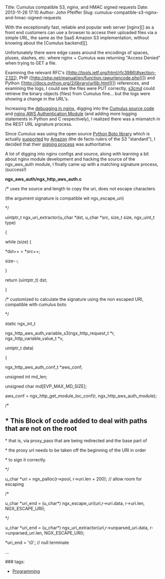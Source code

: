 Title: Cumulus compatible S3, nginx, and HMAC signed requests
Date: 2013-11-26 17:10
Author: John Pfeiffer
Slug: cumulus-compatible-s3-nginx-and-hmac-signed-requests

<div class="field field-name-body field-type-text-with-summary field-label-hidden">
<div class="field-items">
<div class="field-item even">
With the exceptionally fast, reliable and popular web server [nginx﻿][]
as a front end customers can use a browser to access their uploaded
files via a simple URL, the same as the SaaS Amazon S3 implementation,
without knowing about the [Cumulus backend][].

</p>

Unfortunately there were edge cases around the encodings of spaces,
pluses, slashes, etc. where nginx + Cumulus was returning "Access
Denied" when trying to GET a file.

</p>

Examining the relevant RFC's
([http://tools.ietf.org/html/rfc3986\#section-2.1][])﻿, PHP﻿
([http://php.net/manual/en/function.rawurlencode.php][]) and Python﻿
([http://docs.python.org/2/library/urllib.html][]) references, and
examining the ﻿Iogs, I could see the files were PUT correctly,
[s3cmd﻿][] could retrieve the binary objects (files) from Cumulus
fine... but the logs were showing a change in the URL's.

</p>

Increasing the [debugging in nginx﻿][], digging into the [Cumulus source
code﻿][] and [nginx AWS Authentication Module﻿﻿][] (and adding more
logging statements in Python and C respectively), I realized there was a
mismatch in the REST URL signature process.

</p>

Since Cumulus was using the open source [Python Boto library﻿][] which
is actually [supported﻿][] by [Amazon﻿﻿][] (the de facto rulers of the
S3 "standard"), I decided that their [signing process﻿][] was
authoritative.

</p>

A lot of digging into nginx configs and source, along with learning a
bit about nginx module development and hacking the source of the
ngx\_aws\_auth module, I finally came up with a matching signature
process, (success!)

</p>

**ngx\_aws\_auth/ngx\_http\_aws\_auth.c**  

/\* uses the source and length to copy the uri, does not escape
characters  

(the argument signature is compatible wit ngx\_escape\_uri)  

\*/  

uintptr\_t ngx\_uri\_extractor(u\_char \*dst, u\_char \*src, size\_t
size, ngx\_uint\_t type)  

{  

while (size) {  

\*dst++ = \*src++;  

size--;  

}  

return (uintptr\_t) dst;  

}  

/\* customized to calculate the signature using the non escaped URI,
compatible with cumulus boto  

\*/  

static ngx\_int\_t  

ngx\_http\_aws\_auth\_variable\_s3(ngx\_http\_request\_t \*r,
ngx\_http\_variable\_value\_t \*v,  

uintptr\_t data)  

{  

ngx\_http\_aws\_auth\_conf\_t \*aws\_conf;  

unsigned int md\_len;  

unsigned char md[EVP\_MAX\_MD\_SIZE];  

aws\_conf = ngx\_http\_get\_module\_loc\_conf(r,
ngx\_http\_aws\_auth\_module);</code>

</p>

/\*  

\* This Block of code added to deal with paths that are not on the root
-  

\* that is, via proxy\_pass that are being redirected and the base part
of  

\* the proxy url needs to be taken off the beginning of the URI in
order  

\* to sign it correctly.  

\*/  

u\_char \*uri = ngx\_palloc(r-\>pool, r-\>uri.len + 200); // allow room
for escaping  

/\*  

u\_char \*uri\_end = (u\_char\*) ngx\_escape\_uri(uri,r-\>uri.data,
r-\>uri.len, NGX\_ESCAPE\_URI);  

\*/  

u\_char \*uri\_end = (u\_char\*)
ngx\_uri\_extractor(uri,r-\>unparsed\_uri.data, r-\>unparsed\_uri.len,
NGX\_ESCAPE\_URI);  

\*uri\_end = '\\0'; // null terminate  

...  

</p>
<p>
</div>
</div>
</div>
<div class="field field-name-taxonomy-vocabulary-1 field-type-taxonomy-term-reference field-label-above clearfix">
### tags:

-   [Programming][]

</div>
</p>

  [nginx﻿]: http://nginx.org/
  [Cumulus backend]: http://www.nimbusproject.org/doc/nimbus/faq/#what-is-cumulus
  [http://tools.ietf.org/html/rfc3986\#section-2.1]: http://tools.ietf.org/html/rfc3986#section-2.1
  [http://php.net/manual/en/function.rawurlencode.php]: http://php.net/manual/en/function.rawurlencode.php
  [http://docs.python.org/2/library/urllib.html]: http://docs.python.org/2/library/urllib.html
  [s3cmd﻿]: http://s3tools.org/s3cmd
  [debugging in nginx﻿]: http://nginx.org/en/docs/debugging_log.html
  [Cumulus source code﻿]: https://github.com/nimbusproject/nimbus/tree/master/cumulus
  [nginx AWS Authentication Module﻿﻿]: https://github.com/anomalizer/ngx_aws_auth
  [Python Boto library﻿]: http://docs.pythonboto.org/en/latest/
  [supported﻿]: https://github.com/boto/boto/graphs/contributors
  [Amazon﻿﻿]: http://aws.amazon.com/sdkforpython/
  [signing process﻿]: http://docs.aws.amazon.com/AmazonS3/latest/dev/RESTAuthentication.html
  [Programming]: http://john-pfeiffer.com/category/tags/programming
